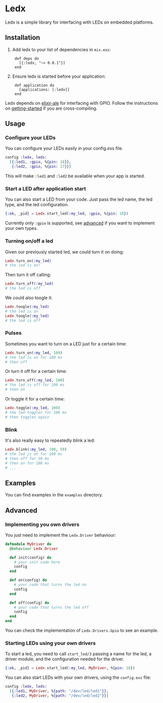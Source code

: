 # Ledx

Ledx is a simple library for interfacing with LEDs on embedded platforms.

## Installation

1. Add ledx to your list of dependencies in `mix.exs`:

        def deps do
          [{:ledx, "~> 0.0.1"}]
        end

2. Ensure ledx is started before your application:

        def application do
          [applications: [:ledx]]
        end

Ledx depends on [elixir-ale](https://github.com/fhunleth/elixir_ale) for interfacing
with GPIO. Follow the instructions on [getting-started](https://github.com/fhunleth/elixir_ale#getting-started)
if you are cross-compiling.

## Usage

### Configure your LEDs

You can configure your LEDs easily in your config.exs file.

```elixir
config :ledx, leds:
  [{:led1, :gpio, %{pin: 18}},
   {:led2, :gpio, %{pin: 17}}]
```

This will make `:led1` and `:led2` be available when your app is started.

### Start a LED after application start

You can also start a LED from your code. Just pass the led name, the led type,
and the led configuration.

```elixir
{:ok, _pid} = Ledx.start_led(:my_led, :gpio, %{pin: 18})
```

Currently only `:gpio` is supported, see [advanced](#Advanced) if you want
to implement your own types.

### Turning on/off a led

Given our previously started led, we could turn it on doing:

```elixir
Ledx.turn_on(:my_led)
# the led is on!
```

Then turn it off calling:
```elixir
Ledx.turn_off(:my_led)
# the led is off
```

We could also toogle it:
```elixir
Ledx.toogle(:my_led)
# the led is on
Ledx.toogle(:my_led)
# the led is off
```

### Pulses

Sometimes you want to turn on a LED just for a certain time:

```elixir
Ledx.turn_on(:my_led, 100)
# the led is on for 100 ms
# then off
```

Or turn it off for a certain time:

```elixir
Ledx.turn_off(:my_led, 100)
# the led is off for 100 ms
# then on
```

Or toggle it for a certain time:

```elixir
Ledx.toggle(:my_led, 100)
# the led toggles for 100 ms
# then toggles again
```

### Blink

It's also really easy to repeatedly blink a led:

```elixir
Ledx.blink(:my_led, 100, 50)
# the led is on for 100 ms
# then off for 50 ms
# then on for 100 ms
# ...
```

## Examples

You can find examples in the `examples` directory.

## Advanced

### Implementing you own drivers

You just need to implement the `Ledx.Driver` behaviour:

```elixir
defmodule MyDriver do
  @behaviour Ledx.Driver

  def init(config) do
    # your init code here
    config
  end

  def on(config) do
    # your code that turns the led on
    config
  end

  def off(config) do
    # your code that turns the led off
    config
  end
end
```

You can check the implementation of `Ledx.Drivers.Gpio` to see an example.

### Starting LEDs using your own drivers

To start a led, you need to call `start_led/3` passing a name for the led, a driver
module, and the configuration needed for the driver.

```elixir
{:ok, _pid} = Ledx.start_led(:my_led, MyDriver, %{pin: 18})
```

You can also start LEDs with your own drivers, using the `config.exs` file:

```elixir
config :ledx, leds:
  [{:led1, MyDriver, %{path: "/dev/led/led1"}},
   {:led2, MyDriver, %{path: "/dev/led/led2"}}]
```
